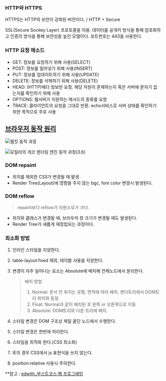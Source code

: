 ### HTTP와 HTTPS

HTTPS는 HTTP의 보안이 강화된 버전이다. / HTTP + Secure

SSL(Secure Sockey Layer) 프로토콜을 이용. 데이터를 공개키 방식을 통해 암호화하고 인증의 방식을 통해 보안성을 높인 모델이다. 포트번호는 443을 사용한다.

### HTTP 요청 메소드

- GET: 정보를 요청하기 위해 사용(SELECT)
- POST: 정보를 밀어넣기 위해 사용(INSERT)
- PUT: 정보를 업데이트하기 위해 사용(UPDATE)
- DELETE: 정보를 삭제하기 위해 사용(DELETE)
- HEAD: (HTTP)헤더 정보만 요청. 해당 자원이 존재하는지 혹은 서버에 문자기 없는지를 확인하기 위해 사용
- OPTIONS: 웹서버가 지원하는 메서드의 종류를 요청
- TRACE: 클라이언트의 요청을 그대로 반환. echo서비스로 서버 상태를 확인하기 위한 목적으로 주로 사용





## [브라우저 동작 원리](https://d2.naver.com/helloworld/59361)

![웹킷 동작 과정](https://d2.naver.com/content/images/2015/06/helloworld-59361-3.png)



![모질라의 게코 렌더링 엔진 동작 과정(3.6)](https://d2.naver.com/content/images/2015/06/helloworld-59361-4.png)



### DOM repaint

- 위치를 제외한 CSS가 변경될 때 발생
- Render Tree(Layout)에 영향을 주지 않는 bgc, font color 변경시 발생된다.



### DOM reflow

> repaint보다 reflow가 자원소모가 크다.

- 위치와 클래스가 변경될 때, 브라우저 창 크기가 변경될 때도 발생된다.
- Render Tree가 새롭게 재정립되는 과정이다.



### 최소화 방법

1. 인라인 스타일을 지양한다.

2. table-layout:fixed 제외, 테이블 사용을 지양한다.

3. 변경이 자주 일어나는 요소는 Absolute에 배치해 전체노드에서 분리한다.

   > 배치 방법
   >
   > 1. Normal: 문서 안 위치는 유형, 면적에 따라 배치. 랜더트리에서 DOM트리 위치와 동일
   > 2. Float: Normal과 같이 배치된 후 왼쪽 or 오른쪽으로 이동
   > 3. Absolute: DOM트리와 다른 트리에 배치.

4. 스타일 변경은 DOM 구조상 제일 끝단 노드에서 수행한다.
5. 스타일 변경은 한번에 처리한다.
6. 스타일을 최적화 한다.(CSS 최소화)
7. IE의 경우 CSS에서 js 표현식을 쓰지 않는다.
8. position:relative 사용시 주의한다.

**참고 : [edwith_부스트코스:웹 프로그래밍](https://www.edwith.org/boostcourse-web/joinLectures/12952)





